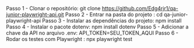 Passo 1 - Clonar o repositório: git clone https://github.com/Edg4rjr1/qa-junior-playwright-api.git
Passo 2 - Entrar na pasta do projeto : cd qa-junior-playwright-api
Passo 3 - Instalar as dependências do projeto: npm install
Passo 4 - Instalar o pacote dotenv: npm install dotenv
Passo 5 - Adicionar a chave da API no arquivo .env: API_TOKEN=SEU_TOKEN_AQUI
Passo 6 - Rodar os testes com Playwright : npx playwright test
